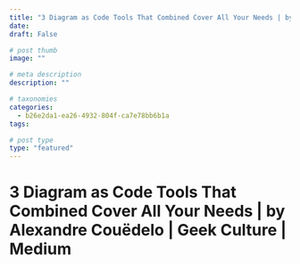 ```yaml
---
title: "3 Diagram as Code Tools That Combined Cover All Your Needs | by Alexandre Couëdelo | Geek Culture | Medium"
date: 
draft: False

# post thumb
image: ""

# meta description
description: ""

# taxonomies
categories:
  - b26e2da1-ea26-4932-804f-ca7e78bb6b1a
tags:

# post type
type: "featured"
---
```


# 3 Diagram as Code Tools That Combined Cover All Your Needs | by Alexandre Couëdelo | Geek Culture | Medium